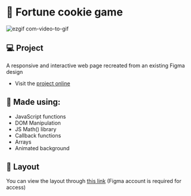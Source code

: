 # 🥠 Fortune cookie game
![ezgif com-video-to-gif](https://github.com/rodirog/fortune-cookie-webpage/assets/101756238/0ae40889-f654-4ff4-ac25-6f254f58aad0)


## 💻 Project
A responsive and interactive web page recreated from an existing Figma design

- Visit the [project online](https://rodirog.github.io/fortune-cookie-webpage/)

## 🧪 Made using:

- JavaScript functions
- DOM Manipulation
- JS Math() library
- Callback functions
- Arrays
- Animated background

## 🔖 Layout
You can view the layout through [this link](https://www.figma.com/community/file/1182751789348533739) (Figma account is required for access)
